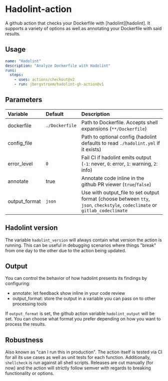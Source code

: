 # Hadolint-action

A github action that checks your Dockerfile with [hadolint][hadolint]. It supports a variety of options as well as annotating your Dockerfile with said results.

## Usage

```yaml
name: "Hadolint"
description: "Analyze Dockerfile with Hadolint"
runs:
  steps:
    - uses: actions/checkout@v2
    - run: jbergstroem/hadolint-gh-action@v1
```

## Parameters

| Variable      | Default        | Description                                                                                                                  |
| :------------ | :------------- | :--------------------------------------------------------------------------------------------------------------------------- |
| dockerfile    | `./Dockerfile` | Path to Dockerfile. Accepts shell expansions (`**/Dockerfile`)                                                               |
| config_file   |                | Path to optional config (hadolint defaults to read `./hadolint.yml` if it exists)                                            |
| error_level   | `0`            | Fail CI if hadolint emits output (`-1`: never, `0`: error, `1`: warning, `2`: info)                                          |
| annotate      | true           | Annotate code inline in the github PR viewer (`true`/`false`)                                                                |
| output_format | `json`         | Use with output_file to set output format (choose between `tty`, `json`, `checkstyle`, `codeclimate` or `gitlab_codeclimate` |

## Hadolint version

The variable `hadolint_version` will always contain what version the action is running.
This can be useful in debugging scenarios where things "break" from one day to the other due to the action being updated.

## Output

You can control the behavior of how hadolint presents its findings by configuring:

- annotate: let feedback show inline in your code review
- output_format: store the output in a variable you can pass on to other processing tools

If `output_format` is set, the github action variable `hadolint_output` will be set. You can choose what format you prefer depending on how you want to process the results.

## Robustness

Also known as "can I run this in production". The action itself is tested via CI for all its use cases as well as unit tests for each function. Additionally, `shellcheck` is run against all shell scripts. Releases are cut manually (for now) and the action will strictly follow semver with regards to breaking functionality or options.
